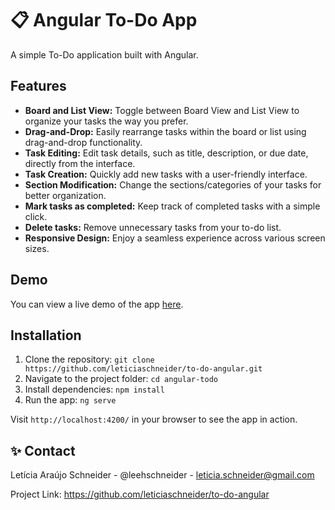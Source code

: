 # 📋 Angular To-Do App

A simple To-Do application built with Angular.


## Features

- **Board and List View:** Toggle between Board View and List View to organize your tasks the way you prefer.
- **Drag-and-Drop:** Easily rearrange tasks within the board or list using drag-and-drop functionality.
- **Task Editing:** Edit task details, such as title, description, or due date, directly from the interface.
- **Task Creation:** Quickly add new tasks with a user-friendly interface.
- **Section Modification:** Change the sections/categories of your tasks for better organization.
- **Mark tasks as completed:** Keep track of completed tasks with a simple click.
- **Delete tasks:** Remove unnecessary tasks from your to-do list.
- **Responsive Design:** Enjoy a seamless experience across various screen sizes.

## Demo

You can view a live demo of the app [here](http://leticiaschneider.github.io/to-do-angular/).


## Installation

1. Clone the repository: `git clone https://github.com/leticiaschneider/to-do-angular.git`
2. Navigate to the project folder: `cd angular-todo`
3. Install dependencies: `npm install`
4. Run the app: `ng serve`

Visit `http://localhost:4200/` in your browser to see the app in action.

## ✨ Contact

Letícia Araújo Schneider - @leehschneider - leticia.schneider@gmail.com

Project Link: https://github.com/leticiaschneider/to-do-angular
